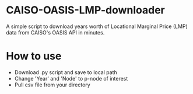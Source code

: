 # CAISO-OASIS-LMP-downloader
A simple script to download years worth of Locational Marginal Price (LMP) data from CAISO's OASIS API in minutes.

# How to use
- Download .py script and save to local path
- Change 'Year' and 'Node' to p-node of interest
- Pull csv file from your directory
